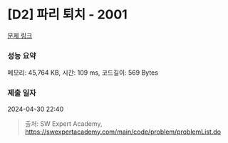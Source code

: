# [D2] 파리 퇴치 - 2001 

[문제 링크](https://swexpertacademy.com/main/code/problem/problemDetail.do?contestProbId=AV5PzOCKAigDFAUq) 

### 성능 요약

메모리: 45,764 KB, 시간: 109 ms, 코드길이: 569 Bytes

### 제출 일자

2024-04-30 22:40



> 출처: SW Expert Academy, https://swexpertacademy.com/main/code/problem/problemList.do